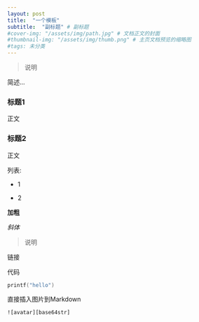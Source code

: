 ```yaml
---
layout: post
title:  "一个模板"
subtitle:  "副标题" # 副标题
#cover-img: "/assets/img/path.jpg" # 文档正文的封面
#thumbnail-img: "/assets/img/thumb.png" # 主页文档预览的缩略图
#tags: 未分类
---
```



> 说明


简述...

### 标题1

正文

### 标题2

正文


列表:

* 1

* 2

**加粗**


_斜体_


> 说明


链接 []()



代码

```cpp
printf("hello")
```


直接插入图片到Markdown

```
![avatar][base64str]
```

[base64str]:data:image/png;base64,iVBORw0KGgoAAAANSUhEUgAAAuUAAAEdCAYAAA

<!--注释

用python计算base64:
def b64(file):
 import base64
 with open(file,'rb') as f:
  r = base64.b64encode(f.read())
  print(r)

b64(r"d:/1.png")
-->
